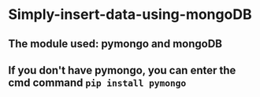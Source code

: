 # Simply-insert-data-using-mongoDB
## The module used: pymongo and mongoDB 
## If you don't have pymongo, you can enter the cmd command `pip install pymongo`
 

